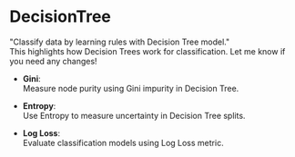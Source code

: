 # DecisionTree
"Classify data by learning rules with Decision Tree model."  
This highlights how Decision Trees work for classification. Let me know if you need any changes!
- **Gini**:  
  Measure node purity using Gini impurity in Decision Tree.

- **Entropy**:  
  Use Entropy to measure uncertainty in Decision Tree splits.

- **Log Loss**:  
  Evaluate classification models using Log Loss metric.

